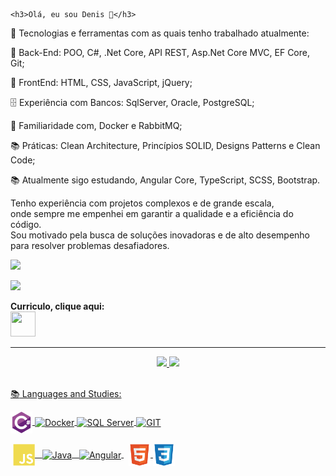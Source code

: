 	<h3>Olá, eu sou Denis 👋</h3>

📌 Tecnologias e ferramentas com as quais tenho trabalhado atualmente:

🔧 Back-End: POO, C#, .Net Core, API REST, Asp.Net Core MVC, EF Core, Git;

🎨 FrontEnd: HTML, CSS, JavaScript, jQuery;

🗄️ Experiência com Bancos: SqlServer, Oracle, PostgreSQL;

🐳 Familiaridade com, Docker e RabbitMQ;

📚 Práticas: Clean Architecture, Princípios SOLID,
Designs Patterns e Clean Code;

📚 Atualmente sigo estudando, Angular Core, TypeScript, SCSS, Bootstrap.

Tenho experiência com projetos complexos e de grande escala, <br>
onde sempre me empenhei em garantir a qualidade e a eficiência do código. <br>
Sou motivado pela busca de soluções inovadoras e de alto desempenho para resolver problemas desafiadores.

<!--Redes-->
<!--Gmail-->
<a href = "mailto:denispereiraa55@gmail.com"><img src="https://img.shields.io/badge/-Gmail-%23333?style=for-the-badge&logo=gmail&logoColor=white" target="_blank"></a>
<!--Linkedin-->
<a href="https://www.linkedin.com/in/denis-pereira-dos-reis-264684229" target="_blank"><img src="https://img.shields.io/badge/-LinkedIn-%230077B5?style=for-the-badge&logo=linkedin&logoColor=white" target="_blank"></a>
<!--Curriculo-->
<b>Curriculo, clique aqui:</b>
<br>
<a href="https://www.canva.com/design/DAFsIKUzMQQ/UDZZ1lltu0o84RMeJ3zMtQ/view?utm_content=DAFsIKUzMQQ&utm_campaign=designshare&utm_medium=link&utm_source=publishsharelink" 
  target="_blank"><img src="https://cdn-icons-png.flaticon.com/512/3968/3968611.png" height="40" width="40" target="_blank"></a>
<!--End-->

<!--Dashboard GitHub -->
<hr />
<div align="center">
  <a href="https://github.com/denis818">
  <img height="180em" src="https://github-readme-stats.vercel.app/api?username=denis818&show_icons=true&theme=dracula&include_all_commits=true&count_private=true"/>
  <img height="180em" src="https://github-readme-stats.vercel.app/api/top-langs/?username=denis818&layout=compact&langs_count=7&theme=dracula"/>
</div>
<!--End-->

<!--FERRAMENTAS-->

<!--Title -->
</br>
<p dir="auto">  <g-emoji class="g-emoji" alias="books" fallback-src="https://github.githubassets.com/images/icons/emoji/unicode/1f4da.png">📚</g-emoji> Languages and Studies: </p>
<!--End-->

<!--C# -->
<a target="_blank" rel="noopener noreferrer" href="https://raw.githubusercontent.com/devicons/devicon/master/icons/csharp/csharp-original.svg">
    <img align="center" alt="C#" height="35" width="35" src="https://raw.githubusercontent.com/devicons/devicon/master/icons/csharp/csharp-original.svg" style="max-width: 100%;">
</a>
<!--End-->

<!--Docker -->
<a target="_blank" rel="noopener noreferrer" href="https://cdn-icons-png.flaticon.com/512/919/919853.png">
    <img align="center" alt="Docker" height="35" width="35" src="https://cdn-icons-png.flaticon.com/512/919/919853.png" style="max-width: 100%;">
</a>
<!--End-->

<!--SQL Server -->
<a target="_blank" rel="noopener noreferrer" href="https://camo.githubusercontent.com/0795475ab521318b4426f7f9830c96d246fd15acd98350cf750dfa0bf3b41848/68747470733a2f2f696d672e69636f6e73382e636f6d2f636f6c6f722f34382f3030303030302f6d6963726f736f66742d73716c2d7365727665722e706e67">
    <img align="center" alt="SQL Server" height="35" width="35" src="https://camo.githubusercontent.com/0795475ab521318b4426f7f9830c96d246fd15acd98350cf750dfa0bf3b41848/68747470733a2f2f696d672e69636f6e73382e636f6d2f636f6c6f722f34382f3030303030302f6d6963726f736f66742d73716c2d7365727665722e706e67" style="max-width: 100%;">
</a>
<!--End-->

<!--GIT -->
<a target="_blank" rel="noopener noreferrer" href="https://git-scm.com/images/logos/downloads/Git-Icon-1788C.png">
    <img align="center" alt="GIT" height="35" width="35" src="https://git-scm.com/images/logos/downloads/Git-Icon-1788C.png" style="max-width: 100%;">
</a>
<!--End-->

<!--FRONT-END-->

<!--JavaScript -->
<br>
<br>
‎ 
<a target="_blank" rel="noopener noreferrer" href="https://raw.githubusercontent.com/devicons/devicon/master/icons/javascript/javascript-plain.svg">
    <img align="center" alt="Js" height="35" width="35" src="https://raw.githubusercontent.com/devicons/devicon/master/icons/javascript/javascript-plain.svg" style="max-width: 100%;">
  &nbsp
</a>
<!--End-->

<!--TypeScript -->
<a target="_blank" rel="noopener noreferrer" href="https://cdn-icons-png.flaticon.com/512/5968/5968381.png">
    <img align="center" alt="Java" height="35" width="35" src="https://cdn-icons-png.flaticon.com/512/5968/5968381.png" style="max-width: 100%;">
  &nbsp
</a>
<!--End-->

<!--Angular -->
<a target="_blank" rel="noopener noreferrer" href="https://brandslogos.com/wp-content/uploads/images/large/angular-icon-logo.png">
    <img align="center" alt="Angular" height="35" width="35" src="https://brandslogos.com/wp-content/uploads/images/large/angular-icon-logo.png" style="max-width: 100%;">
</a>
&nbsp
<!--End-->

<!--HTML -->
<a target="_blank" rel="noopener noreferrer" href="https://raw.githubusercontent.com/devicons/devicon/master/icons/html5/html5-original.svg">
    <img align="center" alt="HTML" height="35" width="35" src="https://raw.githubusercontent.com/devicons/devicon/master/icons/html5/html5-original.svg" style="max-width: 50%;">
</a>
<!--End-->

<!--CSS -->
<a target="_blank" rel="noopener noreferrer" href="https://raw.githubusercontent.com/devicons/devicon/master/icons/css3/css3-original.svg">
    <img align="center" alt="CSS" height="35" width="35" src="https://raw.githubusercontent.com/devicons/devicon/master/icons/css3/css3-original.svg" style="max-width: 50%;">
</a>
<!--End-->





